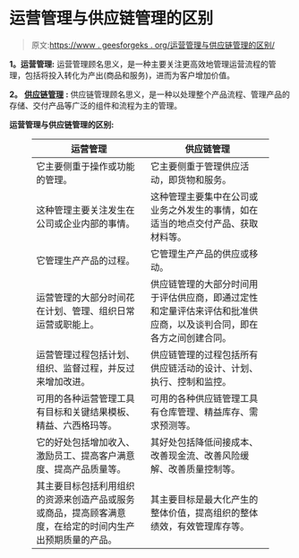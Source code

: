 # 运营管理与供应链管理的区别

> 原文:[https://www . geesforgeks . org/运营管理与供应链管理的区别/](https://www.geeksforgeeks.org/difference-between-operation-management-and-supply-chain-management/)

**1。运营管理:**
运营管理顾名思义，是一种主要关注更高效地管理运营流程的管理，包括将投入转化为产出(商品和服务)，进而为客户增加价值。

**2。** [**供应链管理**](https://www.geeksforgeeks.org/introduction-to-supply-chain-management/) **:**
供应链管理顾名思义，是一种以处理整个产品流程、管理产品的存储、交付产品等广泛的组件和流程为主的管理。

**运营管理与供应链管理的区别:**

<figure class="table">

| 运营管理 | 供应链管理 |
| --- | --- |
| 它主要侧重于操作或功能的管理。 | 它主要侧重于管理供应活动，即货物和服务。 |
| 这种管理主要关注发生在公司或企业内部的事情。 | 这种管理主要集中在公司或业务之外发生的事情，如在适当的地点交付产品、获取材料等。 |
| 它管理生产产品的过程。 | 它管理生产产品的供应或移动。 |
| 运营管理的大部分时间花在计划、管理、组织日常运营或职能上。 | 供应链管理的大部分时间用于评估供应商，即通过定性和定量评估来评估和批准供应商，以及谈判合同，即在各方之间创建合同。 |
| 运营管理过程包括计划、组织、监督过程，并反过来增加改进。 | 供应链管理的过程包括所有供应链活动的设计、计划、执行、控制和监控。 |
| 可用的各种运营管理工具有目标和关键结果模板、精益、六西格玛等。 | 可用的各种供应链管理工具有仓库管理、精益库存、需求预测等。 |
| 它的好处包括增加收入、激励员工、提高客户满意度、提高产品质量等。 | 其好处包括降低间接成本、改善现金流、改善风险缓解、改善质量控制等。 |
| 其主要目标包括利用组织的资源来创造产品或服务或商品，提高顾客满意度，在给定的时间内生产出预期质量的产品。 | 其主要目标是最大化产生的整体价值，提高组织的整体绩效，有效管理库存等。 |

</figure>